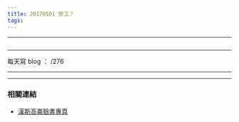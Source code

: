 ```yaml
---
title: 20170501 勞工？
tags:
---
```

---

![]()

---

每天寫 blog ： /276

---
---
### 相關連結

- [漢斯高崙臉書專頁](https://www.facebook.com/hanscholem/)
